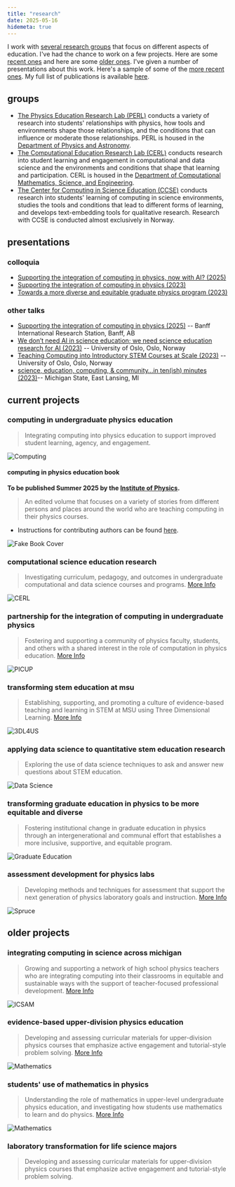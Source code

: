 ```yaml
---
title: "research"
date: 2025-05-16
hidemeta: true
---
```


I work with [several research groups](#groups) that focus on different aspects of education. I've had the chance to work on a few projects. Here are some [recent ones](#current-projects) and here are some [older ones](#older-projects).  I've given a number of presentations about this work. Here's a sample of some of the [more recent ones](#presentations). My full list of publications is available [here](https://dannycab.github.io/pubs/).

## groups

* [The Physics Education Research Lab (PERL)](https://perl.natsci.msu.edu) conducts a variety of research into students' relationships with physics, how tools and environments shape those relationships, and the conditions that can influence or moderate those relationships. PERL is housed in the [Department of Physics and Astronomy](https://pa.msu.edu/).
* [The Computational Education Research Lab (CERL)](https://msu-cerl.github.io) conducts research into student learning and engagement in computational and data science and the environments and conditions that shape that learning and participation. CERL is housed in the [Department of Computational Mathematics, Science, and Engineering](https://cmse.msu.edu/).
* [The Center for Computing in Science Education (CCSE)](https://www.mn.uio.no/ccse/english/) conducts research into students' learning of computing in science environments, studies the tools and conditions that lead to different forms of learning, and develops text-embedding tools for qualitative research. Research with CCSE is conducted almost exclusively in Norway.

## presentations

### colloquia

* [Supporting the integration of computing in physics, now with AI? (2025)](/pdf/talks/2025_CompPhys.pdf)
* [Supporting the integration of computing in physics (2023)](/pdf/talks/2023_CompPhys.pdf)
* [Towards a more diverse and equitable graduate physics program (2023)](/pdf/talks/2023_GradEd.pdf)

### other talks

* [Supporting the integration of computing in physics (2025)](/pdf/talks/2025_CompPhys_BIRS.pdf) -- Banff International Research Station, Banff, AB
* [We don’t need AI in science education; we need science education research for AI (2023)](/pdf/talks/2024_AI_UiO.pdf) -- University of Oslo, Oslo, Norway
* [Teaching Computing into Introductory STEM Courses at Scale (2023)](/pdf/talks/2023_Juleseminar_UiO.pdf) -- University of Oslo, Oslo, Norway
* [science, education, computing, & community…in ten(ish) minutes (2023)](/pdf/talks/2023_LPF.pdf)-- Michigan State, East Lansing, MI

## current projects


### computing in undergraduate physics education
> Integrating computing into physics education to support improved student learning, agency, and engagement.

![Computing](/project-images/comp_phys.png)

#### computing in physics education book
**To be published Summer 2025 by the [Institute of Physics](https://iopscience.iop.org/).**

> An edited volume that focuses on a variety of stories from different persons and places around the world who are teaching computing in their physics courses.

* Instructions for contributing authors can be found [here](../iop-book/).

![Fake Book Cover](/img/IOP/cover.png)


### computational science education research
> Investigating curriculum, pedagogy, and outcomes in undergraduate computational and data science courses and programs. [More Info](https://msu-cerl.github.io/)

![CERL](/project-images/cerl.png)

### partnership for the integration of computing in undergraduate physics
> Fostering and supporting a community of physics faculty, students, and others with a shared interest in the role of computation in physics education. [More Info](https://www.compadre.org/PICUP/)

![PICUP](/project-images/picup_logo.png)


### transforming stem education at msu
> Establishing, supporting, and promoting a culture of evidence-based teaching and learning in STEM at MSU using Three Dimensional Learning. [More Info](https://3dl4us.org/)

![3DL4US](/project-images/3dl_logo.png)

### applying data science to quantitative stem education research
> Exploring the use of data science techniques to ask and answer new questions about STEM education.

![Data Science](/project-images/ml.png)

### transforming graduate education in physics to be more equitable and diverse
> Fostering institutional change in graduate education in physics through an intergenerational and communal effort that establishes a more inclusive, supportive, and equitable program.

![Graduate Education](/project-images/gre.png)

### assessment development for physics labs
> Developing methods and techniques for assessment that support the next generation of physics laboratory goals and instruction. [More Info](https://jila-pfc.colorado.edu/lewandowski/research/spruce-researchers-0)

![Spruce](/project-images/spruce.png)

## older projects

### integrating computing in science across michigan
> Growing and supporting a network of high school physics teachers who are integrating computing into their classrooms in equitable and sustainable ways with the support of teacher-focused professional development. [More Info](https://www.msuperl.org/wp/icsam/about-icsam/)

![ICSAM](/project-images/icsam.png)

### evidence-based upper-division physics education
> Developing and assessing curricular materials for upper-division physics courses that emphasize active engagement and tutorial-style problem solving. [More Info](https://www.colorado.edu/sei/departments/physics/activities/courses/classical-mechanicsmath-methods-icourse-materials)

![Mathematics](/project-images/math_in_phys.png)

### students' use of mathematics in physics
> Understanding the role of mathematics in upper-level undergraduate physics education, and investigating how students use mathematics to learn and do physics. [More Info](https://www.colorado.edu/sei/departments/physics/activities/courses/classical-mechanicsmath-methods-icourse-materials)

![Mathematics](/project-images/acer.png)

### laboratory transformation for life science majors
> Developing and assessing curricular materials for upper-division physics courses that emphasize active engagement and tutorial-style problem solving.
